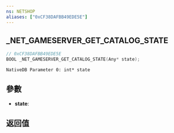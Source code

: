 ```yaml
---
ns: NETSHOP
aliases: ["0xCF38DAFBB49EDE5E"]
---
```

## _NET_GAMESERVER_GET_CATALOG_STATE

```c
// 0xCF38DAFBB49EDE5E
BOOL _NET_GAMESERVER_GET_CATALOG_STATE(Any* state);
```

```
NativeDB Parameter 0: int* state
```

## 參數
* **state**: 

## 返回值
